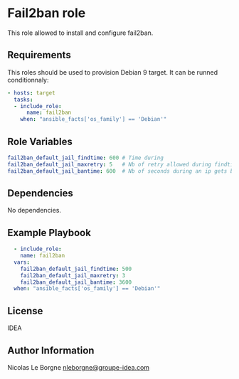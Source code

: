 Fail2ban role
=========

This role allowed to install and configure fail2ban.

Requirements
------------

This roles should be used to provision Debian 9 target.
It can be runned conditionnaly:
```yaml
- hosts: target
  tasks:
  - include_role:
      name: fail2ban
    when: "ansible_facts['os_family'] == 'Debian'"
```

Role Variables
--------------

```yaml
fail2ban_default_jail_findtime: 600 # Time during 
fail2ban_default_jail_maxretry: 5   # Nb of retry allowed during findtime
fail2ban_default_jail_bantime: 600  # Nb of seconds during an ip gets banned when maxretry is reach during findtime
```

Dependencies
------------

No dependencies.

Example Playbook
----------------

```yaml
  - include_role:
    name: fail2ban
  vars:
    fail2ban_default_jail_findtime: 500
    fail2ban_default_jail_maxretry: 3
    fail2ban_default_jail_bantime: 3600
  when: "ansible_facts['os_family'] == 'Debian'"
```
License
-------

IDEA

Author Information
------------------

Nicolas Le Borgne <nleborgne@groupe-idea.com>
